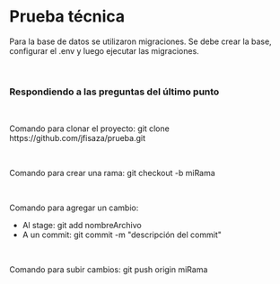 <h1>Prueba técnica</h1>
<p>Para la base de datos se utilizaron migraciones. Se debe crear la base, configurar el .env y luego ejecutar las migraciones.</p>
<br>
<h3>Respondiendo a las preguntas del último punto</h3>
<br>
<p>Comando para clonar el proyecto: git clone https://github.com/jfisaza/prueba.git</p>
<br>
<p>Comando para crear una rama: git checkout -b miRama</p>
<br>
<p>Comando para agregar un cambio: </p>
<ul>
    <li>Al stage: git add nombreArchivo</li>
    <li>A un commit: git commit -m "descripción del commit"</li>
</ul>
<br>
<p>Comando para subir cambios: git push origin miRama</p>
